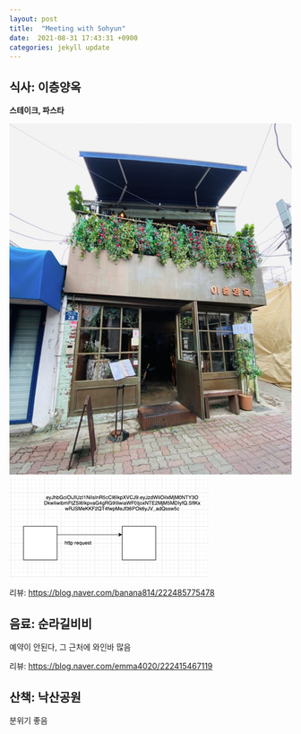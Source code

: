 ```yaml
---
layout: post
title:  "Meeting with Sohyun"
date:  2021-08-31 17:43:31 +0900 
categories: jekyll update
---
```


## 식사: 이층양옥

<b>스테이크, 파스타</b>

![](./08-31-1.png)
![](./1_22_0.png)

리뷰: https://blog.naver.com/banana814/222485775478

## 음료: 순라길비비

예약이 안된다, 그 근처에 와인바 많음

리뷰: https://blog.naver.com/emma4020/222415467119

## 산책: 낙산공원

분위기 좋음